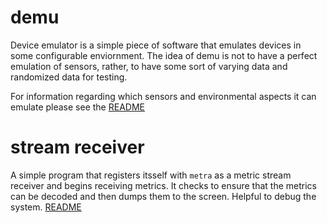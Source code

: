 # demu

Device emulator is a simple piece of software that emulates devices in some configurable enviornment. The idea of demu is not to have a perfect emulation of sensors, rather, to have some sort of varying data and randomized data for testing. 

For information regarding which sensors and environmental aspects it can emulate please see the [README](https://github.com/infonet-dev/tools/blob/main/device_emulator/README.md)

# stream receiver

A simple program that registers itsself with `metra` as a metric stream receiver and begins receiving metrics. It checks to ensure that the metrics can be decoded and then dumps them to the screen. Helpful to debug the system. [README](https://github.com/infonet-dev/tools/blob/main/stream_receiver/README.md)